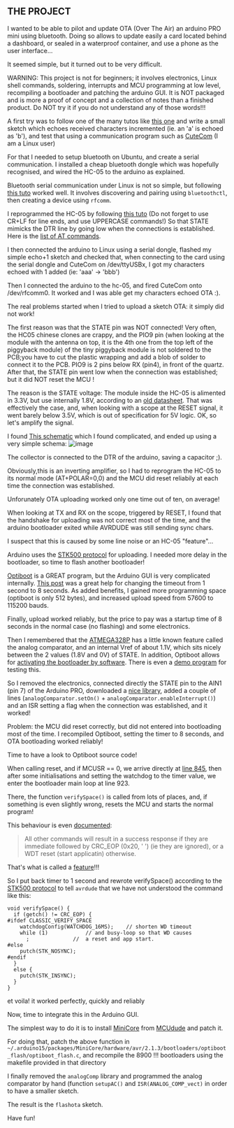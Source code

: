## THE PROJECT

I wanted to be able to pilot and update OTA (Over The Air) an arduino PRO mini using bluetooth.
Doing so allows to update easily a card located behind a dashboard, or sealed in a waterproof container, and use a phone as the user interface...

It seemed simple, but it turned out to be very difficult.

WARNING: This project is not for beginners; it involves electronics, Linux shell commands, soldering, interrupts and MCU programming at low level, recompiling a bootloader and patching the arduino GUI. It is NOT packaged and is more a proof of concept and a collection of notes than a finished product. Do NOT try it if you do not understand any of those words!!!

A first try was to follow one of the many tutos like [this one](https://create.arduino.cc/projecthub/PSoC_Rocks/washing-machine-timer-25d969) and write a small sketch which echoes received characters incremented (ie. an 'a' is echoed as 'b'), and test that using a communication program such as [CuteCom](http://cutecom.sourceforge.net/) (I am a Linux user)

For that I needed to setup bluetooth on Ubuntu, and create a serial communication. I installed a cheap bluetooth dongle which was hopefully recognised, and wired the HC-05 to the arduino as explained.

Bluetooth serial communication under Linux is not so simple, but following [this tuto](https://gist.github.com/0/c73e2557d875446b9603) worked well. It involves discovering and pairing using `bluetoothctl`, then creating a device using `rfcomm`.

I reprogrammed the HC-05 by following [this tuto](https://www.buildlog.net/blog/2017/10/using-the-hc-05-bluetooth-module/) (Do not forget to use CR+LF for line ends, and use UPPERCASE commands!) So that STATE mimicks the DTR line by going low when the connections is established. Here is the [list of AT commands](https://wiki.iteadstudio.com/Serial_Port_Bluetooth_Module_(Master/Slave)_:_HC-05).

I then connected the arduino to Linux using a serial dongle, flashed my simple echo+1 sketch and checked that, when connecting to the card using the serial dongle and CuteCom on /dev/ttyUSBx, I got my characters echoed with 1 added (ie: 'aaa' -> 'bbb')

Then I connected the arduino to the hc-05, and fired CuteCom onto /dev/rfcomm0. It worked and I was able get my characters echoed OTA :).

The real problems started when I tried to upload a sketch OTA: it simply did not work!

The first reason was that the STATE pin was NOT connected! 
Very often, the HC05 chinese clones are crappy, and the PIO9 pin (when looking at the module with the antenna on top, it is the 4th one from the top left of the piggyback module) of the tiny piggyback module is not soldered to the PCB;you have to cut the plastic wrapping and add a blob of solder to connect it to the PCB. PIO9 is 2 pins below RX (pin4), in front of the quartz. After that, the STATE pin went low when the connection was established; but it did NOT reset the MCU !

The reason is the STATE voltage: The module inside the HC-05 is alimented in 3.3V, but use internally 1.8V, according to an [old datasheet](https://zaguan.unizar.es/record/86110/files/TAZ-TFG-2017-1855_ANE.pdf). That was effectively the case, and, when looking with a scope at the RESET signal, it went barely below 3.5V, which is out of specification for 5V logic. OK, so let's amplify the signal.

I found [This schematic](https://forum.arduino.cc/t/solved-hc-05-wireless-programming-disabling-auto-reset/397319/4) which I found complicated, and ended up using a very simple schema: 
![image](https://user-images.githubusercontent.com/87617071/143788934-6118e41b-82a5-4c6e-9d0f-ca460f91be4c.png)

The collector is connected to the DTR of the arduino, saving a capacitor ;).

Obviously,this is an inverting amplifier, so I had to reprogram the HC-05 to its normal mode (AT+POLAR=0,0) and the MCU did reset reliabily at each time the connection was established.

Unforunately OTA uploading worked only one time out of ten, on average!

When looking at TX and RX on the scope, triggered by RESET, I found that the handshake for uploading was not correct most of the time, and the arduino bootloader exited while AVRDUDE was still sending sync chars.

I suspect that this is caused by some line noise or an HC-05 "feature"...

Arduino uses the [STK500 protocol](http://ww1.microchip.com/downloads/en/AppNotes/doc2525.pdf) for uploading. I needed more delay in the bootloader, so time to flash another bootloader!

[Optiboot](https://github.com/Optiboot/optiboot) is a GREAT program, but the Arduino GUI is very complicated internally. [This post](https://tttapa.github.io/Pages/Arduino/Bootloaders/ATmega328P-custom-frequency.html) was a great help for changing the timeout from 1 second to 8 seconds. As added benefits, I gained more programming space (optiboot is only 512 bytes), and increased upload speed from 57600 to 115200 bauds.

Finally, upload worked reliably, but the price to pay was a startup time of 8 seconds in the normal case (no flashing) and some electronics.

Then I remembered that the [ATMEGA328P](https://ww1.microchip.com/downloads/en/DeviceDoc/Atmel-7810-Automotive-Microcontrollers-ATmega328P_Datasheet.pdf) has a little known feature called the analog comparator, and an internal Vref of about 1.1V, which sits nicely between the 2 values (1.8V and 0V) of STATE. In addition, Optiboot allows for [activating the bootloader by software](https://forum.arduino.cc/t/software-reset-with-bootloader/206946/11). There is even a [demo program](https://github.com/Optiboot/optiboot/blob/0a6528d1fc7e129209e3cfabfed1699ac29e96ff/optiboot/examples/test_reset/test_reset.ino#L130) for testing this.

So I removed the electronics, connected directly the STATE pin to the AIN1 (pin  7) of the Arduino PRO, downloaded a [nice library](https://www.arduino.cc/reference/en/libraries/analogcomp/), added a couple of lines (`analogComparator.setOn()` + `analogComparator.enableInterrupt()`) and an ISR setting a flag when the connection was established, and it worked!

Problem: the MCU did reset correctly, but did not entered into bootloading most of the time. I recompiled Optiboot, setting the timer to 8 seconds, and OTA bootloading worked reliably!

Time to have a look to Optiboot source code!

When calling reset, and if MCUSR == 0, we arrive directly at [line 845](https://github.com/Optiboot/optiboot/blob/master/optiboot/bootloaders/optiboot/optiboot.c), then after some initialisations and setting the watchdog to the timer value, we enter the bootloader main loop at line 923.

There, the function `verifySpace()` is called  from lots of places, and, if something is even slightly wrong, resets the MCU and starts the normal program!

This behaviour is even [documented](https://github.com/Optiboot/optiboot/wiki/HowOptibootWorks#implemented-commands):

> All other commands will result in a success response if they are immediate followed by CRC_EOP (0x20, ' ') (ie they are ignored), or a WDT reset (start applicatin) otherwise.

That's what is called a [feature](https://www.wired.com/story/its-not-a-bug-its-a-feature/)!!!

So I put back timer to 1 second and rewrote verifySpace() according to the [STK500 protocol](http://ww1.microchip.com/downloads/en/AppNotes/doc2525.pdf#G1184161) to tell `avrdude` that we have not understood the command like this:

```
void verifySpace() {
  if (getch() != CRC_EOP) {
#ifdef CLASSIC_VERIFY_SPACE
    watchdogConfig(WATCHDOG_16MS);    // shorten WD timeout
    while (1)            // and busy-loop so that WD causes
      ;              //  a reset and app start.
#else
    putch(STK_NOSYNC);
#endif
  }
  else {
    putch(STK_INSYNC);
  }
}
```
et voila! it worked perfectly, quickly and reliably

Now, time to integrate this in the Arduino GUI.

The simplest way to do it is to install [MiniCore](https://github.com/MCUdude/MiniCore) from [MCUdude](https://github.com/MCUdude) and patch it.

For doing that, patch the above function in `~/.arduino15/packages/MiniCore/hardware/avr/2.1.3/bootloaders/optiboot_flash/optiboot_flash.c`, and recompile the 8900 !!! bootloaders using the makefile provided in that directory

I finally removed the `analogComp` library and programmed the analog comparator by hand (function `setupAC()` and `ISR(ANALOG_COMP_vect)` in order to have a smaller sketch.

The result is the `flashota` sketch.

Have fun!








